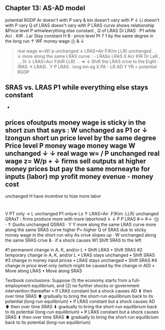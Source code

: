 Chapter 13: AS-AD model
-
potential RGDP
Ar doesn't with P
vary
&
kin doesn't vary with P ↓
Li doesn't with P
vary
Q of LRAS doesn't vary with P
LRAS curve shows relationship &Price level P whiwleerything else constant
,
Q of LRAS
Di LRAS · P1 while Acr . KIR . Lar Stay constant
H
B
· price level Pt 7 1 by the same degree in the long run
↑
WF
money wage
⑪
& ↓
> real wage w=W/ p unchanged
↓
LRAS=Air F(Kim LLR) unchanged
. .
↓
more along the same LRAS curve : -
LRASo LRAS 0 Acr KIR Or LaR
, . ,
Di
↓
LRAS=Acr F(kIR LLR)
. .
=>
↓
Shift the LRAS crive to the Eight : (RAS -> LRASI
.
>Y
P LRAS
· long inn eg X
PA -
LR
AD
>Y
YR
=
potential RGDP

SRAS vs. LRAS
P1 while everything else stays constant
-
-
prices ofoutputs
money wage is sticky in the short zun
that says : W unchanged as P1 or ↓
lzongun short un
price level by the same degree Price level P
money wage money wage W unchanged
↓ ↓
real wage w= / P unchanged real wage z= W/p +
↓
firms sell outputs at higher money prices
but pay the same morneayte for inputs (labor)
mp yrofit money evenue - money cost
-
unchanged
H
have incentive to hize more labor
#
V
PT only -> L unchanged P1 only=> Ls ↑
LRAS=Air .F(Kim .LLR) unchanged QRAsT : firms produce more with more laborhired
↓ ↓
P P
LRAS
#->
#->
·⑬ ·
↑ QurAs unchanged QSRAS
·
Y Y
more along the same LRAS curve more along the same SRAS curve
higher P= higher Q of SRAS
due to sticky money wage in the short run
why
As crive slopes up
· W unchanged along the same SRAS crive
&
· if a shock causes W1 Shift SRAS to the left

#1 permanent change in A, K, and/or L
• Shift LRAS
• Shift SRAS
#2 temporary change in A, K, and/or L
• LRAS stays unchanged
• Shift SRAS
#3 change in money input prices
• LRAS stays unchanged
• Shift SRAS
#4 change in price level only (which might be caused by the change in AD)
• Move along LRAS
• Move along SRAS

Textbook conclusions:
Suppose (1) the economy starts from a full-employment equilibrium, and (2) no further
shocks or government intervention thereafter
• If LRAS constant but a shock causes AD
⬇
then over time SRAS
⬆
gradually to
bring the short-run equilibrium back to its potential (long-run equilibrium)
• If LRAS constant but a shock causes AD
⬆
then over time SRAS
⬇
gradually to
bring the short-run equilibrium back to its potential (long-run equilibrium)
• If LRAS constant but a shock causes SRAS
⬇
then over time SRAS
⬆
gradually
to bring the short-run equilibrium back to its potential (long-run equilibrium)


